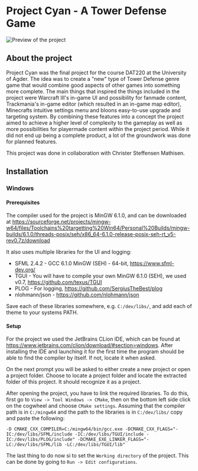 # Project Cyan - A Tower Defense Game
![Preview of the project](https://raw.githubusercontent.com/mflottDesign/dat220/master/preview.png)
## About the project
Project Cyan was the final project for the course DAT220 at the University of Agder. The idea was to create a "new" type of Tower Defense genre game that would combine good aspects of other games into something more complete. The main things that inspired the things included in the project were Warcraft III's in-game UI and possibility for fanmade content, Trackmania's in-game editor (which resulted in an in-game map editor), Minecrafts intuitive settings menu and bloons easy-to-use upgrade and targeting system. By combining these features into a concept the project aimed to achieve a higher level of complexity to the gameplay as well as more possibilities for playermade content within the project period. While it did not end up being a complete product, a lot of the groundwork was done for planned features.

This project was done in collaboration with Christer Steffensen Mathisen.

## Installation
### Windows
#### Prerequisites
The compiler used for the project is MinGW 6.1.0, and can be downloaded at https://sourceforge.net/projects/mingw-w64/files/Toolchains%20targetting%20Win64/Personal%20Builds/mingw-builds/6.1.0/threads-posix/seh/x86_64-6.1.0-release-posix-seh-rt_v5-rev0.7z/download

It also uses multiple libraries for the UI and logging:
* SFML 2.4.2 - GCC 6.1.0 MinGW (SEH) - 64-bit, https://www.sfml-dev.org/
* TGUI - You will have to compile your own MinGW 6.1.0 (SEH), we used v0.7, https://github.com/texus/TGUI
* PLOG - For logging, https://github.com/SergiusTheBest/plog
* nlohmann/json - https://github.com/nlohmann/json

Save each of these libraries somewhere, e.g. ``C:/dev/libs/``, and add each of theme to your systems PATH.

#### Setup
For the project we used the JetBrains CLion IDE, which can be found at https://www.jetbrains.com/clion/download/#section=windows.
After installing the IDE and launching it for the first time the program should be able to find the compiler by itself. If not, locate it when asked.

On the next prompt you will be asked to either create a new project or open a project folder. Choose to locate a project folder and locate the extracted folder of this project. It should recognize it as a project.

After opening the project, you have to link the required libraries. To do this, first go to ``View -> Tool Windows -> CMake``, then on the bottom left side click on the cogwheel and choose ``CMake settings``. Assuming that the compiler path is in ``C:/mingw64`` and the path to the libraries is in ``C:/dev/libs/`` copy and paste the following:
```
-D CMAKE_CXX_COMPILER=C:/mingw64/bin/gcc.exe -DCMAKE_CXX_FLAGS="-IC:/dev/libs/SFML/include -IC:/dev/libs/TGUI/include -IC:/dev/libs/PLOG/include" -DCMAKE_EXE_LINKER_FLAGS="-LC:/dev/libs/SFML/lib -LC:/dev/libs/TGUI/lib"
```

The last thing to do now si to set the ``Working directory`` of the project. This can be done by going to ``Run -> Edit configurations``.
